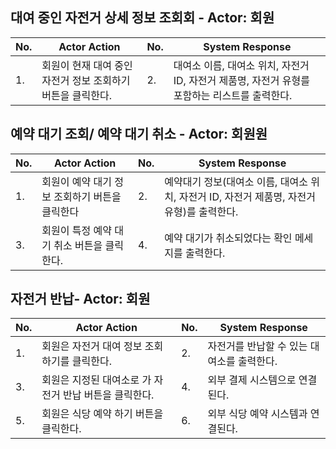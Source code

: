 ## 대여 중인 자전거 상세 정보 조회회 - Actor: 회원

| No. | Actor Action                                                                                                                                     | No. | System Response                                    |
| --- | ------------------------------------------------------------------------------------------------------------------------------------------------ | --- | -------------------------------------------------- |
| 1.  | 회원이 현재 대여 중인 자전거 정보 조회하기 버튼을 클릭한다.  | 2.  |  대여소 이름, 대여소 위치, 자전거 ID, 자전거 제품명, 자전거 유형를 포함하는 리스트를 출력한다.  |

## 예약 대기 조회/ 예약 대기 취소 - Actor: 회원원

| No. | Actor Action                                                | No. | System Response                                    |
| --- | ----------------------------------------------------------- | --- | -------------------------------------------------- |
| 1.  | 회원이 예약 대기 정보 조회하기 버튼을 클릭한다        | 2.  | 예약대기 정보(대여소 이름, 대여소 위치, 자전거 ID, 자전거 제품명, 자전거 유형)를 출력한다.                 |
| 3.  |  회원이 특정 예약 대기 취소 버튼을 클릭한다. | 4.  | 예약 대기가 취소되었다는 확인 메세지를 출력한다. |

## 자전거 반납- Actor: 회원

| No. | Actor Action                                         | No. | System Response                                   |
| --- | ---------------------------------------------------- | --- | ------------------------------------------------- |
| 1.  | 회원은 자전거 대여 정보 조회하기를 클릭한다. | 2.  | 자전거를 반납할 수 있는 대여소를 출력한다. |
| 3.  | 회원은 지정된 대여소로 가 자전거 반납 버튼을 클릭한다. | 4.  | 외부 결제 시스템으로 연결된다.  |
| 5.  | 회원은 식당 예약 하기 버튼을 클릭한다. | 6.  | 외부 식당 예약 시스템과 연결된다.  |

